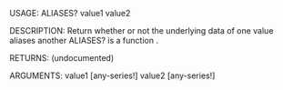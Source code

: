 USAGE:
     ALIASES? value1 value2 

DESCRIPTION:
     Return whether or not the underlying data of one value aliases another
     ALIASES? is a function .

RETURNS:
    (undocumented)

ARGUMENTS:
    value1 [any-series!]
    value2 [any-series!]
